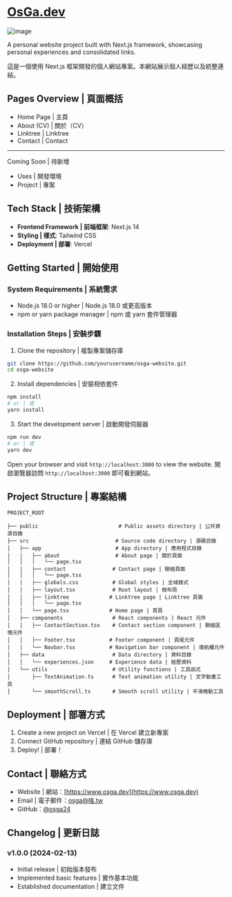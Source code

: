# [OsGa.dev](https://osga.dev)

![image](https://github.com/user-attachments/assets/bc5232d4-d8f7-4a44-9a39-c3c460b77489)


A personal website project built with Next.js framework, showcasing personal experiences and consolidated links.

這是一個使用 Next.js 框架開發的個人網站專案。本網站展示個人經歷以及統整連結。

## Pages Overview | 頁面概括

- Home Page | 主頁
- About (CV) | 關於（CV）
- Linktree | Linktree
- Contact | Contact
---
Coming Soon | 待新增
- Uses | 開發環境
- Project | 專案

## Tech Stack | 技術架構

- **Frontend Framework | 前端框架**: Next.js 14
- **Styling | 樣式**: Tailwind CSS
- **Deployment | 部署**: Vercel

## Getting Started | 開始使用

### System Requirements | 系統需求

- Node.js 18.0 or higher | Node.js 18.0 或更高版本
- npm or yarn package manager | npm 或 yarn 套件管理器

### Installation Steps | 安裝步驟

1. Clone the repository | 複製專案儲存庫
```bash
git clone https://github.com/yourusername/osga-website.git
cd osga-website
```

2. Install dependencies | 安裝相依套件
```bash
npm install
# or | 或
yarn install
```

3. Start the development server | 啟動開發伺服器
```bash
npm run dev
# or | 或
yarn dev
```

Open your browser and visit `http://localhost:3000` to view the website.
開啟瀏覽器訪問 `http://localhost:3000` 即可看到網站。

## Project Structure | 專案結構

```
PROJECT_ROOT

├── public                          # Public assets directory | 公共資源目錄
├── src                            # Source code directory | 源碼目錄
│   ├── app                        # App directory | 應用程式目錄
│   │   ├── about                  # About page | 關於頁面
│   │   │   └── page.tsx
│   │   ├── contact               # Contact page | 聯絡頁面
│   │   │   └── page.tsx
│   │   ├── globals.css           # Global styles | 全域樣式
│   │   ├── layout.tsx            # Root layout | 根布局
│   │   ├── linktree             # Linktree page | Linktree 頁面
│   │   │   └── page.tsx
│   │   └── page.tsx             # Home page | 首頁
│   ├── components                # React components | React 元件
│   │   ├── ContactSection.tsx    # Contact section component | 聯絡區塊元件
│   │   ├── Footer.tsx           # Footer component | 頁尾元件
│   │   └── Navbar.tsx           # Navigation bar component | 導航欄元件
│   ├── data                      # Data directory | 資料目錄
│   │   └── experiences.json     # Experience data | 經歷資料
│   └── utils                     # Utility functions | 工具函式
│       ├── TextAnimation.ts      # Text animation utility | 文字動畫工具
│       └── smoothScroll.ts       # Smooth scroll utility | 平滑捲動工具
```

## Deployment | 部署方式

1. Create a new project on Vercel | 在 Vercel 建立新專案
2. Connect GitHub repository | 連結 GitHub 儲存庫
3. Deploy! | 部署！

## Contact | 聯絡方式

- Website | 網站：[https://www.osga.dev](https://www.osga.dev)
- Email | 電子郵件：osga@啥.tw
- GitHub：[@osga24](https://github.com/osga24)

## Changelog | 更新日誌

### v1.0.0 (2024-02-13)
- Initial release | 初始版本發布
- Implemented basic features | 實作基本功能
- Established documentation | 建立文件
